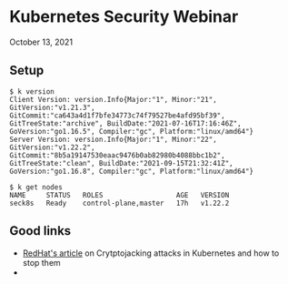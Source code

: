 # Kubernetes Security Webinar

October 13, 2021

## Setup
```
$ k version
Client Version: version.Info{Major:"1", Minor:"21", GitVersion:"v1.21.3", GitCommit:"ca643a4d1f7bfe34773c74f79527be4afd95bf39", GitTreeState:"archive", BuildDate:"2021-07-16T17:16:46Z", GoVersion:"go1.16.5", Compiler:"gc", Platform:"linux/amd64"}
Server Version: version.Info{Major:"1", Minor:"22", GitVersion:"v1.22.2", GitCommit:"8b5a19147530eaac9476b0ab82980b4088bbc1b2", GitTreeState:"clean", BuildDate:"2021-09-15T21:32:41Z", GoVersion:"go1.16.8", Compiler:"gc", Platform:"linux/amd64"}

$ k get nodes
NAME     STATUS   ROLES                  AGE   VERSION
seck8s   Ready    control-plane,master   17h   v1.22.2
```

<!-- TODO: add more cluster info -->

## Good links
- [RedHat's article](https://cloud.redhat.com/blog/cryptojacking-attacks-in-kubernetes-how-to-stop-them) on Crytptojacking attacks in Kubernetes and how to stop them
-
<!-- TODO: more links -->
